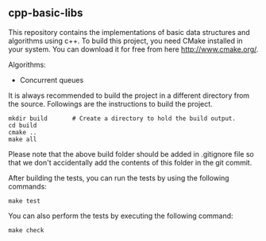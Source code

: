 ## cpp-basic-libs

This repository contains the implementations of basic data structures and algorithms using c++. To build this project, you need CMake installed in your system. You can download it for free from here <http://www.cmake.org/>.

Algorithms:

* Concurrent queues

It is always recommended to build the project in a different directory from the source. Followings are the instructions to build the project.

    mkdir build       # Create a directory to hold the build output.
    cd build
    cmake ..
	make all

Please note that the above build folder should be added in .gitignore file so that we don't accidentally add the contents of this folder in the git commit.

After building the tests, you can run the tests by using the following commands:

	make test

You can also perform the tests by executing the following command:

	make check
